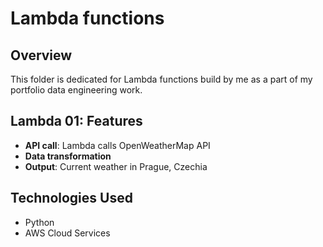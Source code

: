# Lambda functions

## Overview
This folder is dedicated for Lambda functions build by me as a part of my portfolio data engineering work. 

## Lambda 01: Features
- **API call**: Lambda calls OpenWeatherMap API
- **Data transformation**
- **Output**: Current weather in Prague, Czechia

## Technologies Used
- Python
- AWS Cloud Services



